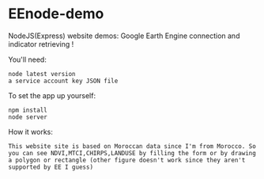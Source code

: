 # EEnode-demo
NodeJS(Express) website demos: Google Earth Engine connection and indicator retrieving !


You'll need:

```
node latest version
a service account key JSON file
```

To set the app up yourself:

```
npm install
node server
```

How it works:

```
This website site is based on Moroccan data since I'm from Morocco. So you can see NDVI,MTCI,CHIRPS,LANDUSE by filling the form or by drawing a polygon or rectangle (other figure doesn't work since they aren't supported by EE I guess)
```

